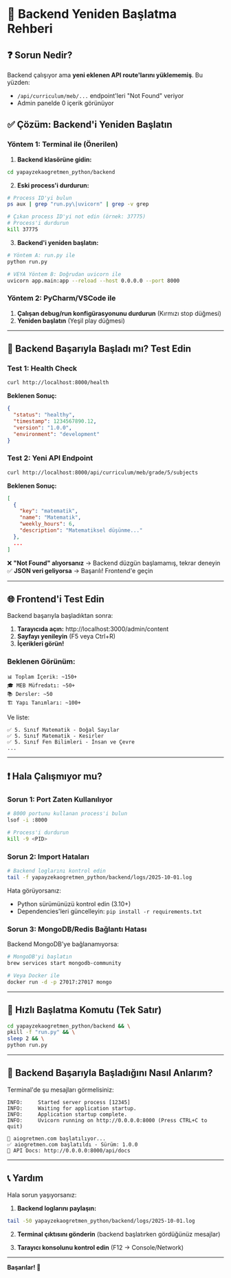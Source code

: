 # 🔄 Backend Yeniden Başlatma Rehberi

## ❓ Sorun Nedir?

Backend çalışıyor ama **yeni eklenen API route'larını yüklememiş**. Bu yüzden:
- `/api/curriculum/meb/...` endpoint'leri "Not Found" veriyor
- Admin panelde 0 içerik görünüyor

## ✅ Çözüm: Backend'i Yeniden Başlatın

### Yöntem 1: Terminal ile (Önerilen)

1. **Backend klasörüne gidin:**
```bash
cd yapayzekaogretmen_python/backend
```

2. **Eski process'i durdurun:**
```bash
# Process ID'yi bulun
ps aux | grep "run.py\|uvicorn" | grep -v grep

# Çıkan process ID'yi not edin (örnek: 37775)
# Process'i durdurun
kill 37775
```

3. **Backend'i yeniden başlatın:**
```bash
# Yöntem A: run.py ile
python run.py

# VEYA Yöntem B: Doğrudan uvicorn ile
uvicorn app.main:app --reload --host 0.0.0.0 --port 8000
```

### Yöntem 2: PyCharm/VSCode ile

1. **Çalışan debug/run konfigürasyonunu durdurun** (Kırmızı stop düğmesi)
2. **Yeniden başlatın** (Yeşil play düğmesi)

---

## 🧪 Backend Başarıyla Başladı mı? Test Edin

### Test 1: Health Check
```bash
curl http://localhost:8000/health
```

**Beklenen Sonuç:**
```json
{
  "status": "healthy",
  "timestamp": 1234567890.12,
  "version": "1.0.0",
  "environment": "development"
}
```

### Test 2: Yeni API Endpoint
```bash
curl http://localhost:8000/api/curriculum/meb/grade/5/subjects
```

**Beklenen Sonuç:**
```json
[
  {
    "key": "matematik",
    "name": "Matematik",
    "weekly_hours": 6,
    "description": "Matematiksel düşünme..."
  },
  ...
]
```

❌ **"Not Found" alıyorsanız** → Backend düzgün başlamamış, tekrar deneyin
✅ **JSON veri geliyorsa** → Başarılı! Frontend'e geçin

---

## 🌐 Frontend'i Test Edin

Backend başarıyla başladıktan sonra:

1. **Tarayıcıda açın:** http://localhost:3000/admin/content
2. **Sayfayı yenileyin** (F5 veya Ctrl+R)
3. **İçerikleri görün!**

### Beklenen Görünüm:
```
📊 Toplam İçerik: ~150+
🎓 MEB Müfredatı: ~50+
📚 Dersler: ~50
🏗️ Yapı Tanımları: ~100+
```

Ve liste:
```
✅ 5. Sınıf Matematik - Doğal Sayılar
✅ 5. Sınıf Matematik - Kesirler
✅ 5. Sınıf Fen Bilimleri - İnsan ve Çevre
...
```

---

## ❗ Hala Çalışmıyor mu?

### Sorun 1: Port Zaten Kullanılıyor
```bash
# 8000 portunu kullanan process'i bulun
lsof -i :8000

# Process'i durdurun
kill -9 <PID>
```

### Sorun 2: Import Hataları
```bash
# Backend loglarını kontrol edin
tail -f yapayzekaogretmen_python/backend/logs/2025-10-01.log
```

Hata görüyorsanız:
- Python sürümünüzü kontrol edin (3.10+)
- Dependencies'leri güncelleyin: `pip install -r requirements.txt`

### Sorun 3: MongoDB/Redis Bağlantı Hatası
Backend MongoDB'ye bağlanamıyorsa:
```bash
# MongoDB'yi başlatın
brew services start mongodb-community

# Veya Docker ile
docker run -d -p 27017:27017 mongo
```

---

## 🚀 Hızlı Başlatma Komutu (Tek Satır)

```bash
cd yapayzekaogretmen_python/backend && \
pkill -f "run.py" && \
sleep 2 && \
python run.py
```

---

## 📝 Backend Başarıyla Başladığını Nasıl Anlarım?

Terminal'de şu mesajları görmelisiniz:

```
INFO:     Started server process [12345]
INFO:     Waiting for application startup.
INFO:     Application startup complete.
INFO:     Uvicorn running on http://0.0.0.0:8000 (Press CTRL+C to quit)

🚀 aiogretmen.com başlatılıyor...
✅ aiogretmen.com başlatıldı - Sürüm: 1.0.0
📖 API Docs: http://0.0.0.0:8000/api/docs
```

---

## 📞 Yardım

Hala sorun yaşıyorsanız:

1. **Backend loglarını paylaşın:**
```bash
tail -50 yapayzekaogretmen_python/backend/logs/2025-10-01.log
```

2. **Terminal çıktısını gönderin** (backend başlatırken gördüğünüz mesajlar)

3. **Tarayıcı konsolunu kontrol edin** (F12 → Console/Network)

---

**Başarılar! 🎉**

